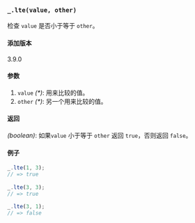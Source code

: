 ### `_.lte(value, other)`[​](#_ltevalue-other "_ltevalue-other的直接链接")

检查 `value` 是否小于等于 `other`。

#### 添加版本

3.9.0

#### 参数

1.  `value` _(\*)_: 用来比较的值。
2.  `other` _(\*)_: 另一个用来比较的值。

#### 返回

_(boolean)_: 如果`value` 小于等于 `other` 返回 `true`，否则返回 `false`。

#### 例子

```js
_.lte(1, 3);
// => true
 
_.lte(3, 3);
// => true
 
_.lte(3, 1);
// => false

```